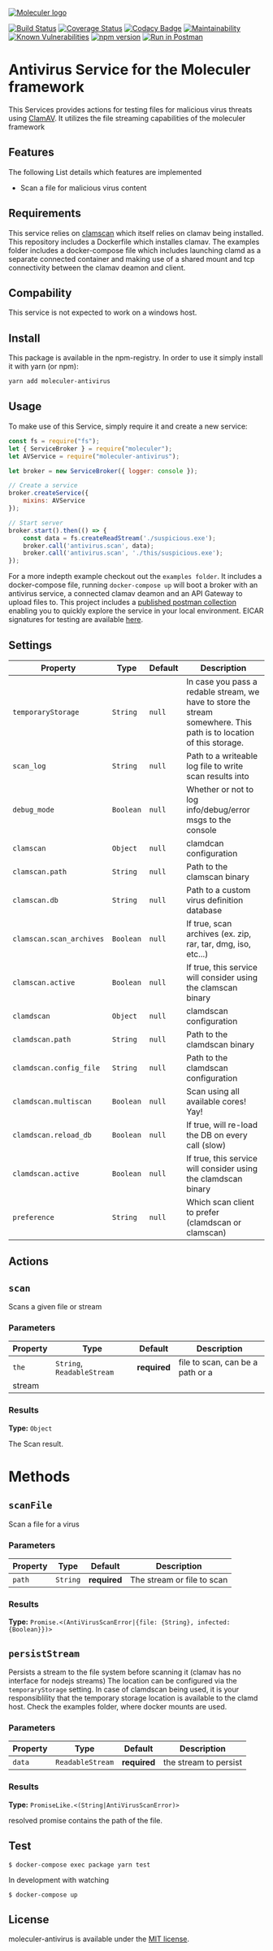 [![Moleculer logo](http://moleculer.services/images/banner.png)](https://github.com/moleculerjs/moleculer)

[![Build Status](https://travis-ci.com/designtesbrot/moleculer-antivirus.svg?branch=master)](https://travis-ci.com/designtesbrot/moleculer-antivirus)
[![Coverage Status](https://coveralls.io/repos/github/designtesbrot/moleculer-antivirus/badge.svg?branch=master)](https://coveralls.io/github/designtesbrot/moleculer-antivirus?branch=master)
[![Codacy Badge](https://api.codacy.com/project/badge/Grade/7f8245b6a42249a7b3f5de62d88a9ef4)](https://www.codacy.com/app/designtesbrot/moleculer-antivirus?utm_source=github.com&amp;utm_medium=referral&amp;utm_content=designtesbrot/moleculer-antivirus&amp;utm_campaign=Badge_Grade)
[![Maintainability](https://api.codeclimate.com/v1/badges/92a1e223f18762feb513/maintainability)](https://codeclimate.com/github/designtesbrot/moleculer-antivirus/maintainability)
[![Known Vulnerabilities](https://snyk.io/test/github/designtesbrot/moleculer-antivirus/badge.svg)](https://snyk.io/test/github/designtesbrot/moleculer-antivirus)
[![npm version](https://badge.fury.io/js/moleculer-antivirus.svg)](https://badge.fury.io/js/moleculer-antivirus)
[![Run in Postman](https://run.pstmn.io/button.svg)](https://app.getpostman.com/run-collection/053ba442b3e3b186825d)

# Antivirus Service for the Moleculer framework

This Services provides actions for testing files for malicious virus threats using [ClamAV](https://www.clamav.net/). It 
utilizes the file streaming capabilities of the moleculer framework

## Features

The following List details which features are implemented

- Scan a file for malicious virus content

## Requirements

This service relies on [clamscan](https://www.npmjs.com/package/clamscan) which itself relies on clamav being installed.
This repository includes a Dockerfile which installes clamav. The examples folder includes a docker-compose file which
includes launching clamd as a separate connected container and making use of a shared mount and tcp connectivity between 
the clamav deamon and client. 

## Compability
This service is not expected to work on a windows host.

## Install

This package is available in the npm-registry. In order to use it simply install it with yarn (or npm):

```bash
yarn add moleculer-antivirus
```

## Usage

To make use of this Service, simply require it and create a new service:

```js
const fs = require("fs");
let { ServiceBroker } = require("moleculer");
let AVService = require("moleculer-antivirus");

let broker = new ServiceBroker({ logger: console });

// Create a service
broker.createService({
    mixins: AVService
});

// Start server
broker.start().then(() => {
    const data = fs.createReadStream('./suspicious.exe');
    broker.call('antivirus.scan', data);
    broker.call('antivirus.scan', './this/suspicious.exe');
});
```

For a more indepth example checkout out the `examples folder`. It includes a docker-compose file, running `docker-compose up` will boot a broker with an antivirus service, a connected clamav deamon
and an API Gateway to upload files to. This project includes a [published postman collection](https://app.getpostman.com/run-collection/053ba442b3e3b186825d) enabling you to quickly explore the service in your local environment.
EICAR signatures for testing are available [here](http://www.eicar.org/85-0-Download.html).

## Settings

<!-- AUTO-CONTENT-START:SETTINGS -->
| Property | Type | Default | Description |
| -------- | ---- | ------- | ----------- |
| `temporaryStorage` | `String` | `null` | In case you pass a redable stream, we have to store the stream somewhere. This path is to location of this storage. |
| `scan_log` | `String` | `null` | Path to a writeable log file to write scan results into |
| `debug_mode` | `Boolean` | `null` | Whether or not to log info/debug/error msgs to the console |
| `clamscan` | `Object` | `null` | clamdcan configuration |
| `clamscan.path` | `String` | `null` | Path to the clamscan binary |
| `clamscan.db` | `String` | `null` | Path to a custom virus definition database |
| `clamscan.scan_archives` | `Boolean` | `null` | If true, scan archives (ex. zip, rar, tar, dmg, iso, etc...) |
| `clamscan.active` | `Boolean` | `null` | If true, this service will consider using the clamscan binary |
| `clamdscan` | `Object` | `null` | clamdscan configuration |
| `clamdscan.path` | `String` | `null` | Path to the clamdscan binary |
| `clamdscan.config_file` | `String` | `null` | Path to the clamdscan configuration |
| `clamdscan.multiscan` | `Boolean` | `null` | Scan using all available cores! Yay! |
| `clamdscan.reload_db` | `Boolean` | `null` | If true, will re-load the DB on every call (slow) |
| `clamdscan.active` | `Boolean` | `null` | If true, this service will consider using the clamdscan binary |
| `preference` | `String` | `null` | Which scan client to prefer (clamdscan or clamscan) |

<!-- AUTO-CONTENT-END:SETTINGS -->

<!-- AUTO-CONTENT-TEMPLATE:SETTINGS
| Property | Type | Default | Description |
| -------- | ---- | ------- | ----------- |
{{#each this}}
| `{{name}}` | {{type}} | {{defaultValue}} | {{description}} |
{{/each}}
{{^this}}
*No settings.*
{{/this}}

-->

## Actions

<!-- AUTO-CONTENT-START:ACTIONS -->
## `scan` 

Scans a given file or stream

### Parameters
| Property | Type | Default | Description |
| -------- | ---- | ------- | ----------- |
| `the` | `String`, `ReadableStream` | **required** | file to scan, can be a path or a
        stream |

### Results
**Type:** `Object`

The Scan result.


<!-- AUTO-CONTENT-END:ACTIONS -->

<!-- AUTO-CONTENT-TEMPLATE:ACTIONS
{{#each this}}
## `{{name}}` {{#each badges}}{{this}} {{/each}}
{{#since}}
_<sup>Since: {{this}}</sup>_
{{/since}}

{{description}}

### Parameters
| Property | Type | Default | Description |
| -------- | ---- | ------- | ----------- |
{{#each params}}
| `{{name}}` | {{type}} | {{defaultValue}} | {{description}} |
{{/each}}
{{^params}}
*No input parameters.*
{{/params}}

{{#returns}}
### Results
**Type:** {{type}}

{{description}}
{{/returns}}

{{#hasExamples}}
### Examples
{{#each examples}}
{{this}}
{{/each}}
{{/hasExamples}}

{{/each}}
-->

# Methods

<!-- AUTO-CONTENT-START:METHODS -->
## `scanFile` 

Scan a file for a virus

### Parameters
| Property | Type | Default | Description |
| -------- | ---- | ------- | ----------- |
| `path` | `String` | **required** | The stream or file to scan |

### Results
**Type:** `Promise.<(AntiVirusScanError|{file: {String}, infected: {Boolean}})>`




## `persistStream` 

Persists a stream to the file system before scanning it (clamav has
no interface for nodejs streams) The location can be configured via
the `temporaryStorage` setting. In case of clamdscan being used, it
is your responsiblility that the temporary storage location is
available to the clamd host. Check the examples folder, where docker
mounts are used.

### Parameters
| Property | Type | Default | Description |
| -------- | ---- | ------- | ----------- |
| `data` | `ReadableStream` | **required** | the stream to persist |

### Results
**Type:** `PromiseLike.<(String|AntiVirusScanError)>`

resolved promise
        contains the path of the file.


<!-- AUTO-CONTENT-END:METHODS -->

<!-- AUTO-CONTENT-TEMPLATE:METHODS
{{#each this}}
## `{{name}}` {{#each badges}}{{this}} {{/each}}
{{#since}}
_<sup>Since: {{this}}</sup>_
{{/since}}

{{description}}

### Parameters
| Property | Type | Default | Description |
| -------- | ---- | ------- | ----------- |
{{#each params}}
| `{{name}}` | {{type}} | {{defaultValue}} | {{description}} |
{{/each}}
{{^params}}
*No input parameters.*
{{/params}}

{{#returns}}
### Results
**Type:** {{type}}

{{description}}
{{/returns}}

{{#hasExamples}}
### Examples
{{#each examples}}
{{this}}
{{/each}}
{{/hasExamples}}

{{/each}}
-->

## Test
```
$ docker-compose exec package yarn test
```

In development with watching

```
$ docker-compose up
```

## License
moleculer-antivirus is available under the [MIT license](https://tldrlegal.com/license/mit-license).
